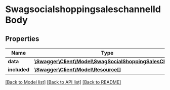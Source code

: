 # SwagsocialshoppingsaleschannelIdBody

## Properties
Name | Type | Description | Notes
------------ | ------------- | ------------- | -------------
**data** | [**\Swagger\Client\Model\SwagSocialShoppingSalesChannel**](SwagSocialShoppingSalesChannel.md) |  | [optional] 
**included** | [**\Swagger\Client\Model\Resource[]**](Resource.md) |  | [optional] 

[[Back to Model list]](../../README.md#documentation-for-models) [[Back to API list]](../../README.md#documentation-for-api-endpoints) [[Back to README]](../../README.md)

